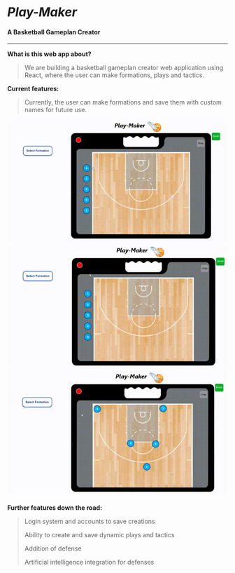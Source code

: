 # ___Play-Maker___
#### A Basketball Gameplan Creator
---
__What is this web app about?__

>We are building a basketball gameplan creator web application using React, where the user can make formations, plays and tactics.

__Current features:__

>Currently, the user can make formations and save them with custom names for future use.

![Court1](./public/vid1.gif)
![Court2](./public/vid2.gif)
![Court3](./public/vid3.gif)

__Further features down the road:__

>Login system and accounts to save creations
>
>Ability to create and save dynamic plays and tactics
>
>Addition of defense
>
>Artificial intelligence integration for defenses